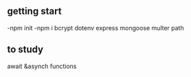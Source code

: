 ## getting start
-npm init
-npm i bcrypt dotenv express mongoose multer path



## to study
await &asynch functions 